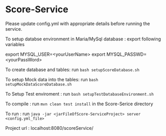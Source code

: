 # Score-Service

Please update config.yml with appropriate details before running the service.

To setup databse environment in Maria/MySql database : 
export following variables

export MYSQL_USER=\<yourUserName\>
export MYSQL_PASSWD=\<yourPassWord\>

To create database and tables:  run `bash setupScoreDatabase.sh`

To setup Mock data into the tables: run `bash setupMockDataScoreDatabase.sh`

To Setup Test enviroment : run `bash setupTestDatabaseEnvironment.sh`


To compile : run `mvn clean test install` in the Score-Serice directory

To run     : run `java -jar <jarFileOfScore-ServiceProject> server <config.yml_file>`

Project url : localhost:8080/scoreService/
